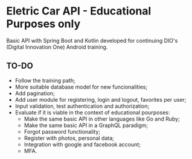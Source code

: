# Eletric Car API - Educational Purposes only
Basic API with Spring Boot and Kotlin developed for continuing DIO's (Digital Innovation One) Android training.

## TO-DO
+ Follow the training path;
+ More suitable database model for new funcionalities;
+ Add pagination;
+ Add user module for registering, login and logout, favorites per user;
+ Input validation, test authentication and authorization;
+ Evaluate if it is viable in the context of educational pourposes:
    - Make the same basic API in other languages like Go and Ruby;
    - Make the same basic API in a GraphQL paradigm;
    - Forgot password functionality;
    - Register with photos, personal data;
    - Integration with google and facebook account;
    - MFA.